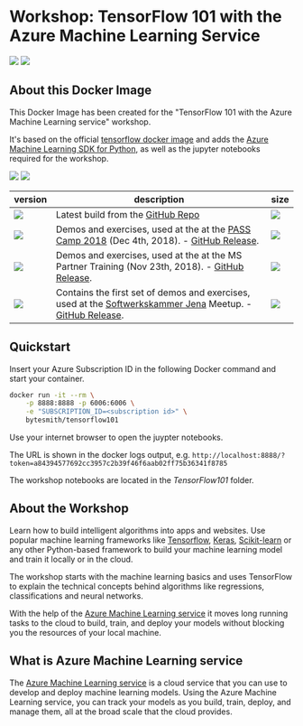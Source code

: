 # Workshop: TensorFlow 101 with the Azure Machine Learning Service

[![](https://img.shields.io/github/license/SaschaDittmann/TensorFlow101.svg)](https://github.com/SaschaDittmann/TensorFlow101)  [![](https://img.shields.io/github/tag/SaschaDittmann/TensorFlow101.svg)](https://github.com/SaschaDittmann/TensorFlow101)

## About this Docker Image

This Docker Image has been created for the "TensorFlow 101 with the Azure Machine Learning service" workshop.

It's based on the official [tensorflow docker image](https://hub.docker.com/r/tensorflow/tensorflow/) and adds the [Azure Machine Learning SDK for Python](https://docs.microsoft.com/en-us/python/api/overview/azure/ml/intro?view=azure-ml-py), as well as the jupyter notebooks required for the workshop.

[![](https://img.shields.io/docker/pulls/bytesmith/tensorflow101.svg)](https://hub.docker.com/r/bytesmith/tensorflow101) [![](https://img.shields.io/docker/automated/bytesmith/tensorflow101.svg)](https://hub.docker.com/r/bytesmith/tensorflow101/builds)

version          | description                               | size 
---------------- | ----------------------------------------- | ------
[![](https://images.microbadger.com/badges/version/bytesmith/tensorflow101.svg)](https://hub.docker.com/r/bytesmith/tensorflow101) | Latest build from the [GitHub Repo](https://github.com/SaschaDittmann/TensorFlow101) | [![](https://images.microbadger.com/badges/image/bytesmith/tensorflow101.svg)](https://microbadger.com/images/bytesmith/tensorflow101)
[![](https://images.microbadger.com/badges/version/bytesmith/tensorflow101:release-0.3.0.svg)](https://hub.docker.com/r/bytesmith/tensorflow101) | Demos and exercises, used at the at the [PASS Camp 2018](http://www.sqlpasscamp.de) (Dec 4th, 2018). - [GitHub Release](https://github.com/SaschaDittmann/TensorFlow101/releases/tag/0.3.0). | [![](https://images.microbadger.com/badges/image/bytesmith/tensorflow101:release-0.3.0.svg)](https://microbadger.com/images/bytesmith/tensorflow101:release-0.3.0)
[![](https://images.microbadger.com/badges/version/bytesmith/tensorflow101:release-0.2.0.svg)](https://hub.docker.com/r/bytesmith/tensorflow101) | Demos and exercises, used at the at the MS Partner Training (Nov 23th, 2018). - [GitHub Release](https://github.com/SaschaDittmann/TensorFlow101/releases/tag/0.2.0). | [![](https://images.microbadger.com/badges/image/bytesmith/tensorflow101:release-0.2.0.svg)](https://microbadger.com/images/bytesmith/tensorflow101:release-0.2.0)
[![](https://images.microbadger.com/badges/version/bytesmith/tensorflow101:release-0.1.0.svg)](https://hub.docker.com/r/bytesmith/tensorflow101) | Contains the first set of demos and exercises, used at the [Softwerkskammer Jena](https://www.meetup.com/de-DE/jenadevs/events/255559364/) Meetup. - [GitHub Release](https://github.com/SaschaDittmann/TensorFlow101/releases/tag/0.1.0). | [![](https://images.microbadger.com/badges/image/bytesmith/tensorflow101:release-0.1.0.svg)](https://microbadger.com/images/bytesmith/tensorflow101:release-0.1.0)

## Quickstart

Insert your Azure Subscription ID in the following Docker command and start your container.

```bash
docker run -it --rm \
    -p 8888:8888 -p 6006:6006 \
    -e "SUBSCRIPTION_ID=<subscription id>" \
    bytesmith/tensorflow101
```

Use your internet browser to open the juypter notebooks.

The URL is shown in the docker logs output, e.g. `http://localhost:8888/?token=a84394577692cc3957c2b39f46f6aab02ff75b36341f8785`

The workshop notebooks are located in the *TensorFlow101* folder.

## About the Workshop

Learn how to build intelligent algorithms into apps and websites. Use popular machine learning frameworks like [Tensorflow](https://www.tensorflow.org/), [Keras](https://keras.io/), [Scikit-learn](https://scikit-learn.org/) or any other Python-based framework to build your machine learning model and train it locally or in the cloud.

The workshop starts with the machine learning basics and uses TensorFlow to explain the technical concepts behind algorithms like regressions, classifications and neural networks.

With the help of the [Azure Machine Learning service](https://docs.microsoft.com/en-us/azure/machine-learning/service/) it moves long running tasks to the cloud to build, train, and deploy your models without blocking you the resources of your local machine.

## What is Azure Machine Learning service

The [Azure Machine Learning service](https://docs.microsoft.com/en-us/azure/machine-learning/service/) is a cloud service that you can use to develop and deploy machine learning models. Using the Azure Machine Learning service, you can track your models as you build, train, deploy, and manage them, all at the broad scale that the cloud provides.
